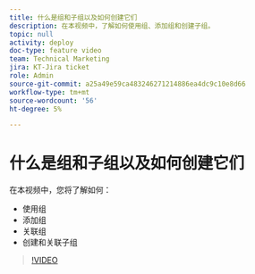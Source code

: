 ```yaml
---
title: 什么是组和子组以及如何创建它们
description: 在本视频中，了解如何使用组、添加组和创建子组。
topic: null
activity: deploy
doc-type: feature video
team: Technical Marketing
jira: KT-Jira ticket
role: Admin
source-git-commit: a25a49e59ca483246271214886ea4dc9c10e8d66
workflow-type: tm+mt
source-wordcount: '56'
ht-degree: 5%

---
```


# 什么是组和子组以及如何创建它们

在本视频中，您将了解如何：

* 使用组
* 添加组
* 关联组
* 创建和关联子组

>[!VIDEO](https://video.tv.adobe.com/v/335070/?quality=12&learn=on)
